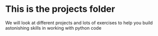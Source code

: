 # This is the projects folder

We will look at different projects and lots of exercises to help you build astonishing skills in working with python code 

# 

